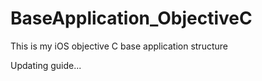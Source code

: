# BaseApplication_ObjectiveC

This is my iOS objective C base application structure

Updating guide...
